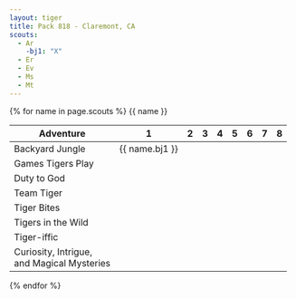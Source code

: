 ```yaml
---
layout: tiger
title: Pack 818 - Claremont, CA
scouts:
  - Ar
    -bj1: "X"
  - Er
  - Ev
  - Ms
  - Mt
---
```


{% for name in page.scouts %}
{{ name }}
    
|Adventure | 1 | 2 | 3 | 4 | 5 | 6 | 7 | 8 |
|-------|--------|---------|---------|---------|---------|---------|---------|---------|
| Backyard Jungle | {{ name.bj1 }} | | | | | | | |
| Games Tigers Play | | | | | | | | |
| Duty to God | | | | | | | | |
| Team Tiger | | | | | | | | |
| Tiger Bites | | | | | | | | |
| Tigers in the Wild | | | | | | | | |
| Tiger-iffic | | | | | | | | |
| Curiosity, Intrigue, <br>and Magical Mysteries | | | | | | | | |

{% endfor %}
